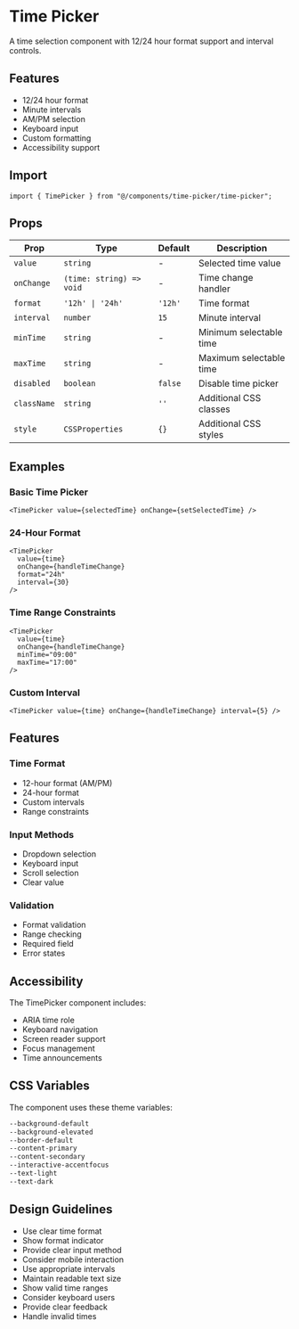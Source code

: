 # Time Picker

A time selection component with 12/24 hour format support and interval controls.

## Features

- 12/24 hour format
- Minute intervals
- AM/PM selection
- Keyboard input
- Custom formatting
- Accessibility support

## Import

```tsx
import { TimePicker } from "@/components/time-picker/time-picker";
```

## Props

| Prop        | Type                     | Default | Description             |
| ----------- | ------------------------ | ------- | ----------------------- |
| `value`     | `string`                 | -       | Selected time value     |
| `onChange`  | `(time: string) => void` | -       | Time change handler     |
| `format`    | `'12h' \| '24h'`         | `'12h'` | Time format             |
| `interval`  | `number`                 | `15`    | Minute interval         |
| `minTime`   | `string`                 | -       | Minimum selectable time |
| `maxTime`   | `string`                 | -       | Maximum selectable time |
| `disabled`  | `boolean`                | `false` | Disable time picker     |
| `className` | `string`                 | `''`    | Additional CSS classes  |
| `style`     | `CSSProperties`          | `{}`    | Additional CSS styles   |

## Examples

### Basic Time Picker

```tsx
<TimePicker value={selectedTime} onChange={setSelectedTime} />
```

### 24-Hour Format

```tsx
<TimePicker
  value={time}
  onChange={handleTimeChange}
  format="24h"
  interval={30}
/>
```

### Time Range Constraints

```tsx
<TimePicker
  value={time}
  onChange={handleTimeChange}
  minTime="09:00"
  maxTime="17:00"
/>
```

### Custom Interval

```tsx
<TimePicker value={time} onChange={handleTimeChange} interval={5} />
```

## Features

### Time Format

- 12-hour format (AM/PM)
- 24-hour format
- Custom intervals
- Range constraints

### Input Methods

- Dropdown selection
- Keyboard input
- Scroll selection
- Clear value

### Validation

- Format validation
- Range checking
- Required field
- Error states

## Accessibility

The TimePicker component includes:

- ARIA time role
- Keyboard navigation
- Screen reader support
- Focus management
- Time announcements

## CSS Variables

The component uses these theme variables:

```css
--background-default
--background-elevated
--border-default
--content-primary
--content-secondary
--interactive-accentfocus
--text-light
--text-dark
```

## Design Guidelines

- Use clear time format
- Show format indicator
- Provide clear input method
- Consider mobile interaction
- Use appropriate intervals
- Maintain readable text size
- Show valid time ranges
- Consider keyboard users
- Provide clear feedback
- Handle invalid times

